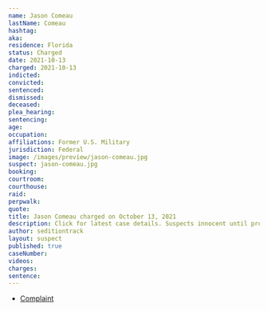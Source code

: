 ```yaml
---
name: Jason Comeau
lastName: Comeau
hashtag:
aka:
residence: Florida
status: Charged
date: 2021-10-13
charged: 2021-10-13
indicted:
convicted:
sentenced:
dismissed:
deceased:
plea_hearing:
sentencing:
age:
occupation:
affiliations: Former U.S. Military
jurisdiction: Federal
image: /images/preview/jason-comeau.jpg
suspect: jason-comeau.jpg
booking:
courtroom:
courthouse:
raid:
perpwalk:
quote:
title: Jason Comeau charged on October 13, 2021
description: Click for latest case details. Suspects innocent until proven guilty.
author: seditiontrack
layout: suspect
published: true
caseNumber:
videos:
charges:
sentence:
---
```

- [Complaint](https://extremism.gwu.edu/sites/g/files/zaxdzs2191/f/Jason%20Michael%20Comeau%20Criminal%20Complaint.pdf)
